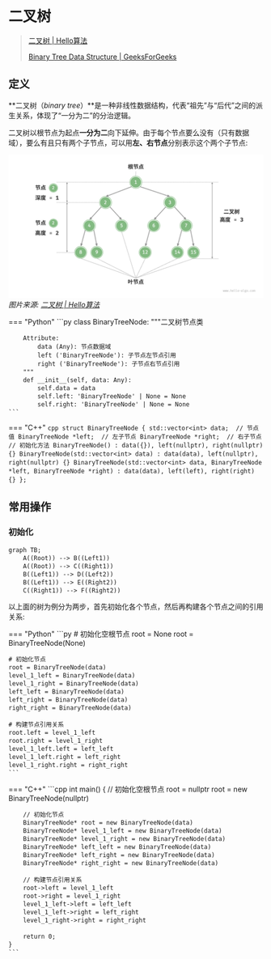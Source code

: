 # 二叉树

> [二叉树 | Hello算法](https://www.hello-algo.com/chapter_tree/binary_tree/)
>
> [Binary Tree Data Structure | GeeksForGeeks](https://www.geeksforgeeks.org/dsa/binary-tree-data-structure/)

## 定义

**二叉树（*binary tree*）**是一种非线性数据结构，代表“祖先”与“后代”之间的派生关系，体现了“一分为二”的分治逻辑。

二叉树以根节点为起点**一分为二**向下延伸。由于每个节点要么没有（只有数据域），要么有且只有两个子节点，可以用**左、右节点**分别表示这个两个子节点:

![二叉树](../../../assets/dsa.assets/ds/tree/binary/binary_tree_terminology.png)
*图片来源: [二叉树 | Hello算法](https://www.hello-algo.com/chapter_tree/binary_tree/)*

=== "Python"
    ```py
    class BinaryTreeNode:
        """二叉树节点类
        
        Attribute:
            data (Any): 节点数据域
            left ('BinaryTreeNode'): 子节点左节点引用
            right ('BinaryTreeNode'): 子节点右节点引用
        """
        def __init__(self, data: Any):
            self.data = data
            self.left: 'BinaryTreeNode' | None = None
            self.right: 'BinaryTreeNode' | None = None
    ```
=== "C++"
    ```cpp
    struct BinaryTreeNode {
        std::vector<int> data;  // 节点值
        BinaryTreeNode *left;  // 左子节点
        BinaryTreeNode *right;  // 右子节点
        // 初始化方法
        BinaryTreeNode() : data({}), left(nullptr), right(nullptr) {}
        BinaryTreeNode(std::vector<int> data) : data(data), left(nullptr), right(nullptr) {}
        BinaryTreeNode(std::vector<int> data, BinaryTreeNode *left, BinaryTreeNode *right) : data(data), left(left), right(right) {}
    };
    ```

## 常用操作

### 初始化

```mermaid
graph TB;
    A((Root)) --> B((Left1))
    A((Root)) --> C((Right1))
    B((Left1)) --> D((Left2))
    B((Left1)) --> E((Right2))
    C((Right1)) --> F((Right2))
```

以上面的树为例分为两步，首先初始化各个节点，然后再构建各个节点之间的引用关系:

=== "Python"
    ```py
    # 初始化空根节点
    root = None
    root = BinaryTreeNode(None)

    # 初始化节点
    root = BinaryTreeNode(data)
    level_1_left = BinaryTreeNode(data)
    level_1_right = BinaryTreeNode(data)
    left_left = BinaryTreeNode(data)
    left_right = BinaryTreeNode(data)
    right_right = BinaryTreeNode(data)

    # 构建节点引用关系
    root.left = level_1_left
    root.right = level_1_right
    level_1_left.left = left_left
    level_1_left.right = left_right
    level_1_right.right = right_right
    ```
=== "C++"
    ```cpp
    int main() {
        // 初始化空根节点
        root = nullptr
        root = new BinaryTreeNode(nullptr)

        // 初始化节点
        BinaryTreeNode* root = new BinaryTreeNode(data)
        BinaryTreeNode* level_1_left = new BinaryTreeNode(data)
        BinaryTreeNode* level_1_right = new BinaryTreeNode(data)
        BinaryTreeNode* left_left = new BinaryTreeNode(data)
        BinaryTreeNode* left_right = new BinaryTreeNode(data)
        BinaryTreeNode* right_right = new BinaryTreeNode(data)

        // 构建节点引用关系
        root->left = level_1_left
        root->right = level_1_right
        level_1_left->left = left_left
        level_1_left->right = left_right
        level_1_right->right = right_right

        return 0;
    }
    ```
